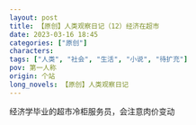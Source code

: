 ```yaml
---
layout: post
title: 【原创】人类观察日记（12）经济在超市
date: 2023-03-16 18:45
categories: ["原创"]
characters: 
tags: ["人类", "社会", "生活", "小说", "待扩充"]
pov: 第一人称
origin: 个站
long_novels: 【原创】人类观察日记
---
```


经济学毕业的超市冷柜服务员，会注意肉价变动
